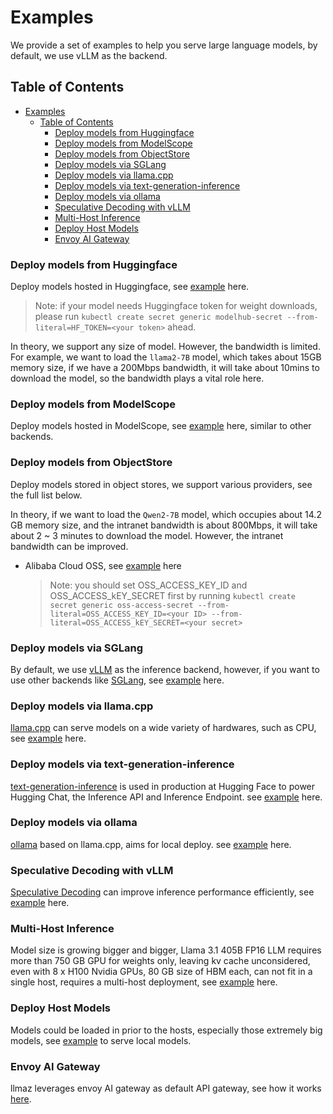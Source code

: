 # Examples

We provide a set of examples to help you serve large language models, by default, we use vLLM as the backend.

## Table of Contents

- [Examples](#examples)
  - [Table of Contents](#table-of-contents)
    - [Deploy models from Huggingface](#deploy-models-from-huggingface)
    - [Deploy models from ModelScope](#deploy-models-from-modelscope)
    - [Deploy models from ObjectStore](#deploy-models-from-objectstore)
    - [Deploy models via SGLang](#deploy-models-via-sglang)
    - [Deploy models via llama.cpp](#deploy-models-via-llamacpp)
    - [Deploy models via text-generation-inference](#deploy-models-via-text-generation-inference)
    - [Deploy models via ollama](#deploy-models-via-ollama)
    - [Speculative Decoding with vLLM](#speculative-decoding-with-vllm)
    - [Multi-Host Inference](#multi-host-inference)
    - [Deploy Host Models](#deploy-host-models)
    - [Envoy AI Gateway](#envoy-ai-gateway)

### Deploy models from Huggingface

Deploy models hosted in Huggingface, see [example](./huggingface/) here.

> Note: if your model needs Huggingface token for weight downloads, please run `kubectl create secret generic modelhub-secret --from-literal=HF_TOKEN=<your token>` ahead.

In theory, we support any size of model. However, the bandwidth is limited. For example, we want to load the `llama2-7B` model, which takes about 15GB memory size, if we have a 200Mbps bandwidth, it will take about 10mins to download the model, so the bandwidth plays a vital role here.

### Deploy models from ModelScope

Deploy models hosted in ModelScope, see [example](./modelscope/) here, similar to other backends.

### Deploy models from ObjectStore

Deploy models stored in object stores, we support various providers, see the full list below.

In theory, if we want to load the `Qwen2-7B` model, which occupies about 14.2 GB memory size, and the intranet bandwidth is about 800Mbps, it will take about 2 ~ 3 minutes to download the model. However, the intranet bandwidth can be improved.

- Alibaba Cloud OSS, see [example](./objstore-oss/) here

  > Note: you should set OSS_ACCESS_KEY_ID and OSS_ACCESS_kEY_SECRET first by running `kubectl create secret generic oss-access-secret --from-literal=OSS_ACCESS_KEY_ID=<your ID> --from-literal=OSS_ACCESS_kEY_SECRET=<your secret>`

### Deploy models via SGLang

By default, we use [vLLM](https://github.com/vllm-project/vllm) as the inference backend, however, if you want to use other backends like [SGLang](https://github.com/sgl-project/sglang), see [example](./sglang/) here.

### Deploy models via llama.cpp

[llama.cpp](https://github.com/ggerganov/llama.cpp) can serve models on a wide variety of hardwares, such as CPU, see [example](./llamacpp/) here.

### Deploy models via text-generation-inference

[text-generation-inference](https://github.com/huggingface/text-generation-inference) is used in production at Hugging Face to power Hugging Chat, the Inference API and Inference Endpoint. see [example](./tgi/) here.

### Deploy models via ollama

[ollama](https://github.com/ollama/ollama) based on llama.cpp, aims for local deploy. see [example](./ollama/) here.

### Speculative Decoding with vLLM

[Speculative Decoding](https://arxiv.org/abs/2211.17192) can improve inference performance efficiently, see [example](./speculative-decoding/vllm/) here.

### Multi-Host Inference

Model size is growing bigger and bigger, Llama 3.1 405B FP16 LLM requires more than 750 GB GPU for weights only, leaving kv cache unconsidered, even with 8 x H100 Nvidia GPUs, 80 GB size of HBM each, can not fit in a single host, requires a multi-host deployment, see [example](./multi-nodes/) here.

### Deploy Host Models

Models could be loaded in prior to the hosts, especially those extremely big models, see [example](./hostpath/) to serve local models.

### Envoy AI Gateway

llmaz leverages envoy AI gateway as default API gateway, see how it works [here](../envoy-ai-gateway.md).
